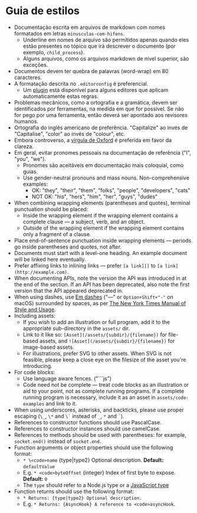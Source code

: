 # Guia de estilos

* Documentação escrita em arquivos de markdown com nomes formatados em letras `minusculas-com-hifens`. 
  * Underline em nomes de arquivo são permitidos apenas quando eles estão presentes no tópico que irá descrever o documento (por exemplo, `child_process`).
  * Alguns arquivos, como os arquivos markdown de nível superior, são exceções.
* Documentos devem ter quebra de palavras (word-wrap) em 80 caracteres.
* A formatação descrita no `.editorconfig` é preferencial. 
  * Um [plugin](http://editorconfig.org/#download) está disponível para alguns editores que aplicam automaticamente estas regras.
* Problemas mecânicos, como a ortografia e a gramática, devem ser identificados por ferramentas, na medida em que for possível. Se não for pego por uma ferramenta, então deverá ser apontado aos revisores humanos.
* Ortografia do inglês americano de preferência. "Capitalize" ao invés de "Capitalise", "color" ao invés de "colour", etc.
* Embora controverso, a [vírgula de Oxford](https://en.wikipedia.org/wiki/Serial_comma) é preferida em favor da clareza.
* Em geral, evitar pronomes pessoais na documentação de referência ("I", "you", "we"). 
  * Pronomes são aceitáveis em documentação mais coloquial, como guias.
  * Use gender-neutral pronouns and mass nouns. Non-comprehensive examples: 
    * OK: "they", "their", "them", "folks", "people", "developers", "cats"
    * NOT OK: "his", "hers", "him", "her", "guys", "dudes"
* When combining wrapping elements (parentheses and quotes), terminal punctuation should be placed: 
  * Inside the wrapping element if the wrapping element contains a complete clause — a subject, verb, and an object.
  * Outside of the wrapping element if the wrapping element contains only a fragment of a clause.
* Place end-of-sentence punctuation inside wrapping elements — periods go inside parentheses and quotes, not after.
* Documents must start with a level-one heading. An example document will be linked here eventually.
* Prefer affixing links to inlining links — prefer `[a link][]` to `[a link](http://example.com)`.
* When documenting APIs, note the version the API was introduced in at the end of the section. If an API has been deprecated, also note the first version that the API appeared deprecated in.
* When using dashes, use [Em dashes](https://en.wikipedia.org/wiki/Dash#Em_dash) ("—" or `Option+Shift+"-"` on macOS) surrounded by spaces, as per [The New York Times Manual of Style and Usage](https://en.wikipedia.org/wiki/The_New_York_Times_Manual_of_Style_and_Usage).
* Including assets: 
  * If you wish to add an illustration or full program, add it to the appropriate sub-directory in the `assets/` dir.
  * Link to it like so: `[Asset](/assets/{subdir}/{filename})` for file-based assets, and `![Asset](/assets/{subdir}/{filename})` for image-based assets.
  * For illustrations, prefer SVG to other assets. When SVG is not feasible, please keep a close eye on the filesize of the asset you're introducing.
* For code blocks: 
  * Use language aware fences. ("```js")
  * Code need not be complete — treat code blocks as an illustration or aid to your point, not as complete running programs. If a complete running program is necessary, include it as an asset in `assets/code-examples` and link to it.
* When using underscores, asterisks, and backticks, please use proper escaping (`\_`, `\*` and `` \` `` instead of `_`, `*` and `` ` ``).
* References to constructor functions should use PascalCase.
* References to constructor instances should use camelCase.
* References to methods should be used with parentheses: for example, `socket.end()` instead of `socket.end`.
* Function arguments or object properties should use the following format: 
  * `* \<code>name` {type|type2} Optional description. **Default:** `defaultValue`</code>
  * E.g. `* <code>byteOffset` {integer} Index of first byte to expose. **Default:** `0`</code>
  * The `type` should refer to a Node.js type or a [JavaScript type](https://developer.mozilla.org/en-US/docs/Web/JavaScript/Guide/Grammar_and_types#Data_structures_and_types)
* Function returns should use the following format: 
  * `* Returns: {type|type2} Optional description.`
  * E.g. `* Returns: {AsyncHook} A reference to <code>asyncHook`.</code>